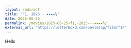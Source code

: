 ```yaml
---
layout: redirect
title: "F1, 2025 - ★★★★½"
date: 2025-06-25
permalink: /movies/2025-06-25-f1,-2025---★★★★½/
external_url: "https://letterboxd.com/pavlesap/film/f1/"
---
```

Hello
